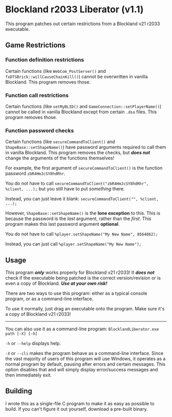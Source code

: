 # Blockland r2033 Liberator (v1.1)

This program patches out certain restrictions from a Blockland v21 r2033 executable.

## Game Restrictions

### Function definition restrictions

Certain functions (like `WebCom_PostServer()` and `fxDTSBrick::willCauseChainKill()`) cannot be overwritten in vanilla Blockland. This program removes those.

### Function call restrictions

Certain functions (like `setMyBLID()` and `GameConnection::setPlayerName()`) cannot be called in vanilla Blockland except from certain `.dso` files. This program removes those.


### Function password checks

Certain functions (like `secureCommandToClient()` and `ShapeBase::setShapeName()`) have password arguments required to call them in vanilla Blockland. This program removes the checks, but ***does not*** change the arguments of the functions themselves!

For example, the first argument of `secureCommandToClient()` is the function password `zbR4HmJcSY8hdRhr`.

You do not have to call `secureCommandToClient("zbR4HmJcSY8hdRhr", %client, ...);` but you still have to put *something* there.

Instead, you can just leave it blank: `secureCommandToClient("", %client, ...);`

However, `ShapeBase::setShapeName()` is the **lone exception** to this. This is because the password is the *last* argument, rather than the *first*. This program makes this last password argument **optional**.

You do not have to call `%player.setShapeName("My New Name", 8564862);`

Instead, you can just call `%player.setShapeName("My New Name");`

## Usage

This program ***only*** works properly for Blockland v21 r2033! It ***does not*** check if the executable being patched is the correct version/revision or is even a copy of Blockland. ***Use at your own risk!***

There are two ways to use this program: either as a typical console program, or as a command-line interface.

To use it normally, just drag an executable onto the program. Make sure it's a copy of Blockland v21 r2033!

***

You can also use it as a command-line program: `BlocklandLiberator.exe path [-X] [-h]`

`-h` or `--help` displays help.

`-X` or `--cli` makes the program behave as a command-line interface. Since the vast majority of users of this program will use Windows, it operates as a normal program by default, pausing after errors and certain messages. This option disables that and will simply display error/success messages and then immediately exit.

## Building

I wrote this as a single-file C program to make it as easy as possible to build. If you can't figure it out yourself, download a pre-built binary.
